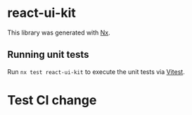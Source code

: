 # react-ui-kit

This library was generated with [Nx](https://nx.dev).

## Running unit tests

Run `nx test react-ui-kit` to execute the unit tests via [Vitest](https://vitest.dev/).

# Test CI change